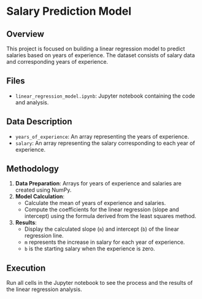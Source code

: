 # Salary Prediction Model

## Overview
This project is focused on building a linear regression model to predict salaries based on years of experience. The dataset consists of salary data and corresponding years of experience.

## Files
- `linear_regression_model.ipynb`: Jupyter notebook containing the code and analysis.

## Data Description
- `years_of_experience`: An array representing the years of experience.
- `salary`: An array representing the salary corresponding to each year of experience.

## Methodology
1. **Data Preparation**: Arrays for years of experience and salaries are created using NumPy.
2. **Model Calculation**:
   - Calculate the mean of years of experience and salaries.
   - Compute the coefficients for the linear regression (slope and intercept) using the formula derived from the least squares method.
3. **Results**:
   - Display the calculated slope (`m`) and intercept (`b`) of the linear regression line.
   - `m` represents the increase in salary for each year of experience.
   - `b` is the starting salary when the experience is zero.

## Execution
Run all cells in the Jupyter notebook to see the process and the results of the linear regression analysis.
